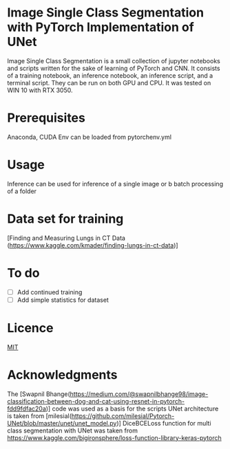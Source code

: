 # Image Single Class Segmentation with PyTorch Implementation of UNet
Image Single Class Segmentation is a small collection of jupyter notebooks and scripts written for the sake of learning of PyTorch and CNN. It consists of a training notebook, an inference notebook, an inference script, and a terminal script. They can be run on both GPU and CPU. It was tested on WIN 10 with RTX 3050.

# Prerequisites
Anaconda, CUDA
Env can be loaded from pytorchenv.yml

# Usage
Inference can be used for inference of a single image or b batch processing of a folder

# Data set for training
[Finding and Measuring Lungs in CT Data (https://www.kaggle.com/kmader/finding-lungs-in-ct-data)]

# To do
- [ ] Add continued training
- [ ] Add simple statistics for dataset

# Licence
[MIT](https://choosealicense.com/licenses/mit/)

# Acknowledgments
The [Swapnil Bhange(https://medium.com/@swapnilbhange98/image-classification-between-dog-and-cat-using-resnet-in-pytorch-fdd9fdfac20a)] code was used as a basis for the scripts
UNet architecture is taken from [milesial(https://github.com/milesial/Pytorch-UNet/blob/master/unet/unet_model.py)]
DiceBCELoss function for multi class segmentation with UNet was taken from https://www.kaggle.com/bigironsphere/loss-function-library-keras-pytorch
